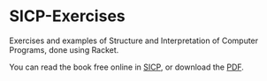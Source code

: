# SICP-Exercises
Exercises and examples of Structure and Interpretation of Computer Programs, done using Racket.

You can read the book free online in [SICP](https://mitpress.mit.edu/sicp/), or download the [PDF](http://web.mit.edu/alexmv/6.037/sicp.pdf).
